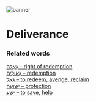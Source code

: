 <html><body><img id="banner" src="/sahd/images/banners/banner.png" alt="banner" /></body></html>

# **Deliverance**


### Related words
[גְּאֻלָּה – right of redemption](../words/right_of_redemption.md)<br>[גְּאוּלִים – redemption](../words/redemption.md)<br>[גָּאַל – to redeem, avenge, reclaim](../words/to_redeem,_avenge,_reclaim.md)<br>[יְשׁוּעָה – protection](../words/protection.md)<br>[ישׁע – to save, help](../words/to_save,_help.md)<br>